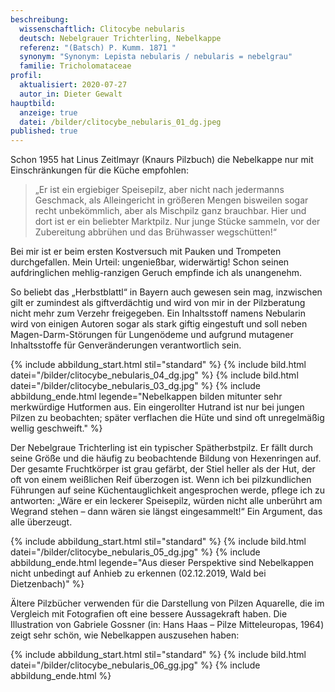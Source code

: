 ```yaml
---
beschreibung:
  wissenschaftlich: Clitocybe nebularis
  deutsch: Nebelgrauer Trichterling, Nebelkappe
  referenz: "(Batsch) P. Kumm. 1871 "
  synonym: "Synonym: Lepista nebularis / nebularis = nebelgrau"
  familie: Tricholomataceae
profil:
  aktualisiert: 2020-07-27
  autor_in: Dieter Gewalt
hauptbild:
  anzeige: true
  datei: /bilder/clitocybe_nebularis_01_dg.jpeg
published: true
---
```

Schon 1955 hat Linus Zeitlmayr (Knaurs Pilzbuch) die Nebelkappe nur mit Einschränkungen für die Küche empfohlen: 

> „Er ist ein ergiebiger Speisepilz, aber nicht nach jedermanns Geschmack, als Alleingericht in größeren Mengen bisweilen sogar recht unbekömmlich, aber als Mischpilz ganz brauchbar. Hier und dort ist er ein beliebter Marktpilz. Nur junge Stücke sammeln, vor der Zubereitung abbrühen und das Brühwasser wegschütten!“

Bei mir ist er beim ersten Kostversuch mit Pauken und Trompeten durchgefallen. Mein Urteil: ungenießbar, widerwärtig! Schon seinen aufdringlichen mehlig-ranzigen Geruch empfinde ich als unangenehm.

So beliebt das „Herbstblattl“ in Bayern auch gewesen sein mag, inzwischen gilt er zumindest als giftverdächtig und wird von mir in der Pilzberatung nicht mehr zum Verzehr freigegeben. Ein Inhaltsstoff namens Nebularin wird von einigen Autoren sogar als stark giftig eingestuft und soll neben Magen-Darm-Störungen für Lungenödeme und aufgrund mutagener Inhaltsstoffe für Genveränderungen verantwortlich sein.

{% include abbildung_start.html stil="standard" %}
{% include bild.html datei="/bilder/clitocybe_nebularis_04_dg.jpg" %}
{% include bild.html datei="/bilder/clitocybe_nebularis_03_dg.jpg" %}
{% include abbildung_ende.html legende="Nebelkappen bilden mitunter sehr merkwürdige Hutformen aus. Ein eingerollter Hutrand ist nur bei jungen Pilzen zu beobachten; später verflachen die Hüte und sind oft unregelmäßig wellig geschweift." %}

Der Nebelgraue Trichterling ist ein typischer Spätherbstpilz. Er fällt durch seine Größe und die häufig zu beobachtende Bildung von Hexenringen auf. Der gesamte Fruchtkörper ist grau gefärbt, der Stiel heller als der Hut, der oft von einem weißlichen Reif überzogen ist. Wenn ich bei pilzkundlichen Führungen auf seine Küchentauglichkeit angesprochen werde, pflege ich zu antworten: „Wäre er ein leckerer Speisepilz, würden nicht alle unberührt am Wegrand stehen – dann wären sie längst eingesammelt!“ Ein Argument, das alle überzeugt.

{% include abbildung_start.html stil="standard" %}
{% include bild.html datei="/bilder/clitocybe_nebularis_05_dg.jpg" %}
{% include abbildung_ende.html legende="Aus dieser Perspektive sind Nebelkappen nicht unbedingt auf Anhieb zu erkennen (02.12.2019, Wald bei Dietzenbach)" %}

Ältere Pilzbücher verwenden für die Darstellung von Pilzen Aquarelle, die im Vergleich mit Fotografien oft eine bessere Aussagekraft haben. Die Illustration von Gabriele Gossner (in: Hans Haas – Pilze Mitteleuropas, 1964) zeigt sehr schön, wie Nebelkappen auszusehen haben:
 

{% include abbildung_start.html stil="standard" %}
{% include bild.html datei="/bilder/clitocybe_nebularis_06_gg.jpg" %}
{% include abbildung_ende.html %}